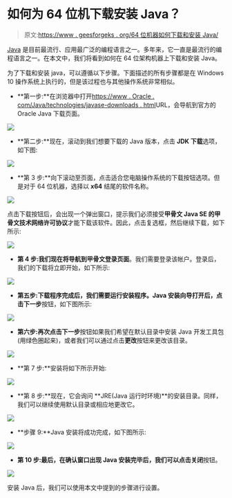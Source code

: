 # 如何为 64 位机下载安装 Java？

> 原文:[https://www . geesforgeks . org/64 位机器如何下载和安装 Java/](https://www.geeksforgeeks.org/how-to-download-and-install-java-for-64-bit-machine/)

[Java](https://www.geeksforgeeks.org/java-tutorials/) 是目前最流行、应用最广泛的编程语言之一。多年来，它一直是最流行的编程语言之一。在本文中，我们将看到如何在 64 位架构机器上下载和安装 Java。

为了下载和安装 java，可以遵循以下步骤。下面描述的所有步骤都是在 Windows 10 操作系统上执行的，但是该过程也与其他操作系统非常相似。

*   **第一步:**在浏览器中打开[https://www . Oracle . com/Java/technologies/javase-downloads . html](https://www.oracle.com/java/technologies/javase-downloads.html)URL，会导航到官方的 Oracle Java 下载页面。

![](img/ca6f83f4da7fbbcbb82829490476d2b9.png)

*   **第二步:**现在，滚动到我们想要下载的 Java 版本，点击 **JDK 下载**选项，如下图:

![](img/c10f2b8099fc75afa5fd66f292a7a75f.png)

*   **第 3 步:**向下滚动至页面，点击适合您电脑操作系统的下载按钮选项。但是对于 64 位机器，选择以 **x64** 结尾的软件名称。

![](img/50b2203ef132cd32063ddff8eb420435.png)

点击下载按钮后，会出现一个弹出窗口，提示我们必须接受**甲骨文 Java SE 的甲骨文技术网络许可协议**才能下载该软件。因此，点击复选框，然后继续下载，如下所示:

![](img/49ef907b439c05ef520ddfece1fcf39d.png)

*   **第 4 步:**我们现在将导航到**甲骨文登录页面**。我们需要登录该帐户。登录后，我们的下载将立即开始，如下所示:

![](img/1768a16d6e4f8f259663517cacb74f6c.png)

*   **第五步:**下载程序完成后，我们需要运行安装程序。Java 安装向导打开后，点击**下一步**按钮，如下图所示:

![](img/98ea6776c147794cfcb83295c66cae92.png)

*   **第六步:**再次点击**下一步**按钮如果我们希望在默认目录中安装 Java 开发工具包(用绿色圈起来)，或者我们可以通过点击**更改**按钮来更改该目录。

![](img/068d37ddee1b53324aea0fbf27ddc289.png)

*   **第 7 步:**安装将如下所示开始:

![](img/e858208d7f531158b6fe66a168f6625e.png)

*   **第 8 步:**现在，它会询问 **JRE(Java 运行时环境)**的安装目录。同样，我们可以继续使用默认目录或相应地更改它。

![](img/e0e995ac17a41c134fcaef2cec322132.png)

*   **步骤 9:**Java 安装将成功完成，如下图所示:

![](img/a7ddc41950a83a6e660b34e974f3c372.png)

*   **第 10 步:**最后，在确认窗口出现 Java 安装完毕后，我们可以点击**关闭**按钮。

![](img/3f672d40f4285f877b44c044774fd938.png)

安装 Java 后，我们可以使用本文中提到的步骤进行设置。
